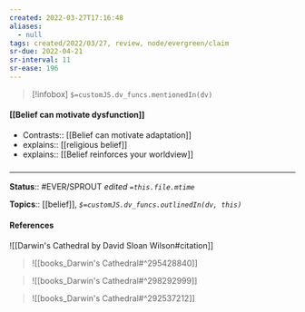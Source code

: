 ```yaml
---
created: 2022-03-27T17:16:48 
aliases:
  - null
tags: created/2022/03/27, review, node/evergreen/claim
sr-due: 2022-04-21
sr-interval: 11
sr-ease: 196
---
```

> [!infobox]
`$=customJS.dv_funcs.mentionedIn(dv)`

#### [[Belief can motivate dysfunction]] 

- Contrasts:: [[Belief can motivate adaptation]]
- explains:: [[religious belief]]
- explains:: [[Belief reinforces your worldview]]

### <hr class="footnote"/>

**Status**:: #EVER/SPROUT
*edited `=this.file.mtime`*

**Topics**:: [[belief]], 
*`$=customJS.dv_funcs.outlinedIn(dv, this)`*

#### References

![[Darwin's Cathedral by David Sloan Wilson#citation]]

> ![[books_Darwin's Cathedral#^295428840]]

> ![[books_Darwin's Cathedral#^298292999]]

> ![[books_Darwin's Cathedral#^292537212]]
